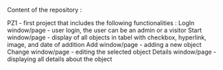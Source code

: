 Content of the repository :

PZ1 - first project that includes the following functionalities :
LogIn window/page - user login, the user can be an admin or a visitor
Start window/page - display of all objects in tabel with checkbox, hyperlink, image, and date of addition
Add window/page - adding a new object
Change window/page - editing the selected object
Details window/page - displaying all details about the object
